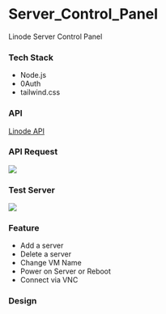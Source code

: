 # Server_Control_Panel
Linode Server Control Panel 

### Tech Stack
- Node.js
- 0Auth
- tailwind.css

### API
[Linode API](https://www.linode.com/docs/api/)

### API Request
![](./imgs/Request.PNG)


### Test Server
![](./imgs/server.PNG)

### Feature
- Add a server
- Delete a server
- Change VM Name 
- Power on Server or Reboot
- Connect via VNC 


### Design
